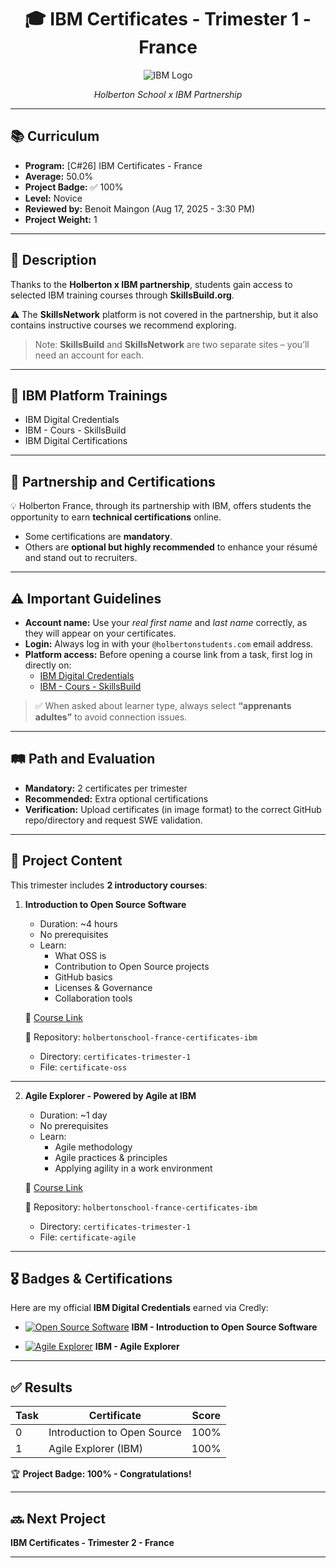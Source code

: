 <div align="center">

# 🎓 IBM Certificates - Trimester 1 - France
![IBM Logo](https://upload.wikimedia.org/wikipedia/commons/5/51/IBM_logo.svg)

*Holberton School x IBM Partnership*

</div>

---

## 📚 Curriculum
- **Program:** [C#26] IBM Certificates - France
- **Average:** 50.0%
- **Project Badge:** ✅ 100%
- **Level:** Novice
- **Reviewed by:** Benoit Maingon (Aug 17, 2025 - 3:30 PM)
- **Project Weight:** 1

---

## 📝 Description
Thanks to the **Holberton x IBM partnership**, students gain access to selected IBM training courses through **SkillsBuild.org**.

⚠️ The **SkillsNetwork** platform is not covered in the partnership, but it also contains instructive courses we recommend exploring.
> Note: **SkillsBuild** and **SkillsNetwork** are two separate sites – you’ll need an account for each.

---

## 🎯 IBM Platform Trainings
- IBM Digital Credentials
- IBM - Cours - SkillsBuild
- IBM Digital Certifications

---

## 🤝 Partnership and Certifications
💡 Holberton France, through its partnership with IBM, offers students the opportunity to earn **technical certifications** online.

- Some certifications are **mandatory**.
- Others are **optional but highly recommended** to enhance your résumé and stand out to recruiters.

---

## ⚠️ Important Guidelines
- **Account name:** Use your *real first name* and *last name* correctly, as they will appear on your certificates.
- **Login:** Always log in with your `@holbertonstudents.com` email address.
- **Platform access:** Before opening a course link from a task, first log in directly on:
  - [IBM Digital Credentials](https://www.ibm.com/training/digitalcredentials)
  - [IBM - Cours - SkillsBuild](https://skillsbuild.org)

> ✅ When asked about learner type, always select **“apprenants adultes”** to avoid connection issues.

---

## 🛤️ Path and Evaluation
- **Mandatory:** 2 certificates per trimester
- **Recommended:** Extra optional certifications
- **Verification:** Upload certificates (in image format) to the correct GitHub repo/directory and request SWE validation.

---

## 📂 Project Content
This trimester includes **2 introductory courses**:

1. **Introduction to Open Source Software**
   - Duration: ~4 hours
   - No prerequisites
   - Learn:
     - What OSS is
     - Contribution to Open Source projects
     - GitHub basics
     - Licenses & Governance
     - Collaboration tools

   🔗 [Course Link](https://skillsbuild.skillsnetwork.site/courses/course-v1:IBM+OS0101EN+v1)

   📂 Repository: `holbertonschool-france-certificates-ibm`
   - Directory: `certificates-trimester-1`
   - File: `certificate-oss`

---

2. **Agile Explorer - Powered by Agile at IBM**
   - Duration: ~1 day
   - No prerequisites
   - Learn:
     - Agile methodology
     - Agile practices & principles
     - Applying agility in a work environment

   🔗 [Course Link](https://sb-auth.skillsbuild.org/login?clientid=yl-internal-adopter&learningpath=https%3A%2F%2Fskills.yourlearning.ibm.com%2F&redirecturi=https%3A%2F%2Fskills.yourlearning.ibm.com%2Foauth%2Fcallback&referer=skills.yourlearning.ibm.com&responsetype=code&scope=openid+email)

   📂 Repository: `holbertonschool-france-certificates-ibm`
   - Directory: `certificates-trimester-1`
   - File: `certificate-agile`

---

## 🎖️ Badges & Certifications
Here are my official **IBM Digital Credentials** earned via Credly:

- [![Open Source Software](https://images.credly.com/size/110x110/images/8a6d85c1-df4d-4e29-9b52-3f1e65eacb6c/image.png)](https://www.credly.com/badges/098f36dc-fe13-4748-ae27-2a1fff52237f)
  **IBM - Introduction to Open Source Software**

- [![Agile Explorer](https://images.credly.com/size/110x110/images/0f13a67a-bf0e-48e4-8da8-9f444d60a7db/image.png)](https://www.credly.com/earner/earned/badge/8c9e88a3-4009-49d5-8587-b9c672392efc)
  **IBM - Agile Explorer**

---

## ✅ Results
| Task | Certificate | Score |
|------|-------------|-------|
| 0 | Introduction to Open Source | 100% |
| 1 | Agile Explorer (IBM) | 100% |

🏆 **Project Badge: 100% - Congratulations!**

---

## 🔜 Next Project
**IBM Certificates - Trimester 2 - France**

---

